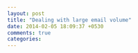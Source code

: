 ```yaml
---
layout: post
title: "Dealing with large email volume"
date: 2014-02-05 18:09:37 +0530
comments: true
categories: 
---
```

